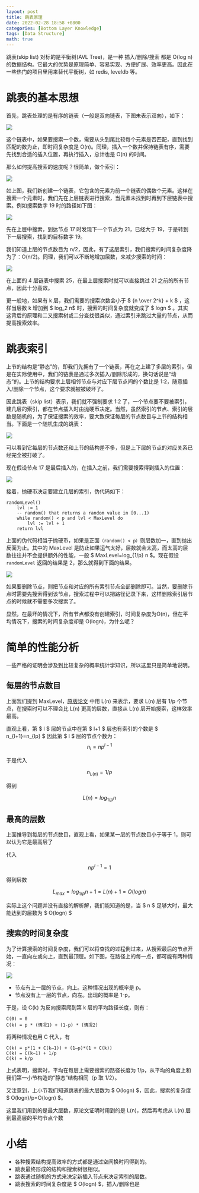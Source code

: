 ```yaml
---
layout: post
title: 跳表原理
date: 2022-02-28 18:58 +0800
categories: [Bottom Layer Knowledge] 
tags: [Data Structure]
math: true
---
```


跳表(skip list) 对标的是平衡树(AVL Tree)，是一种 插入/删除/搜索 都是 O(log n) 的数据结构。它最大的优势是原理简单、容易实现、方便扩展、效率更高。因此在一些热门的项目里用来替代平衡树，如 redis, leveldb 等。

# 跳表的基本思想
首先，跳表处理的是有序的链表（一般是双向链表，下图未表示双向），如下：

![](https://cdn.jsdelivr.net/gh/Optimus-Xs/Blog-Images/2022-02-28-skip-list-principle/9788d877-3ddb-46bc-aa35-332db1d559bd.svg)

这个链表中，如果要搜索一个数，需要从头到尾比较每个元素是否匹配，直到找到匹配的数为止，即时间复杂度是 O(n)。同理，插入一个数并保持链表有序，需要先找到合适的插入位置，再执行插入，总计也是 O(n) 的时间。

那么如何提高搜索的速度呢？很简单，做个索引：

![](https://cdn.jsdelivr.net/gh/Optimus-Xs/Blog-Images/2022-02-28-skip-list-principle/linked-list-2.svg)

如上图，我们新创建一个链表，它包含的元素为前一个链表的偶数个元素。这样在搜索一个元素时，我们先在上层链表进行搜索，当元素未找到时再到下层链表中搜索。例如搜索数字 19 时的路径如下图：

![](https://cdn.jsdelivr.net/gh/Optimus-Xs/Blog-Images/2022-02-28-skip-list-principle/7eedb106-d73c-422a-b3da-3b6a4417e1df.svg)

先在上层中搜索，到达节点 17 时发现下一个节点为 21，已经大于 19，于是转到下一层搜索，找到的目标数字 19。

我们知道上层的节点数目为 n/2，因此，有了这层索引，我们搜索的时间复杂度降为了：O(n/2)。同理，我们可以不断地增加层数，来减少搜索的时间：

![](https://cdn.jsdelivr.net/gh/Optimus-Xs/Blog-Images/2022-02-28-skip-list-principle/27cd4e1a-ac8c-4f2e-8224-47af0efc2b9f.svg)

在上面的 4 层链表中搜索 25，在最上层搜索时就可以直接跳过 21 之前的所有节点，因此十分高效。

更一般地，如果有 k 层，我们需要的搜索次数会小于 $ {n \over 2^k} + k $ ，这样当层数 k 增加到 $ log_2 n$ 时，搜索的时间复杂度就变成了 $ logn $ 。其实这背后的原理和二叉搜索树或二分查找很类似，通过索引来跳过大量的节点，从而提高搜索效率。


# 跳表索引
上节的结构是“静态”的，即我们先拥有了一个链表，再在之上建了多层的索引。但是在实际使用中，我们的链表是通过多次插入/删除形成的，换句话说是“动态”的。上节的结构要求上层相邻节点与对应下层节点间的个数比是 1:2，随意插入/删除一个节点，这个要求就被被破坏了。

因此跳表（skip list）表示，我们就不强制要求 1:2 了，一个节点要不要被索引，建几层的索引，都在节点插入时由抛硬币决定。当然，虽然索引的节点、索引的层数是随机的，为了保证搜索的效率，要大致保证每层的节点数目与上节的结构相当。下面是一个随机生成的跳表：

![](https://cdn.jsdelivr.net/gh/Optimus-Xs/Blog-Images/2022-02-28-skip-list-principle/f94a9b47-d4fa-4617-87a3-e31809863058.svg)

可以看到它每层的节点数还和上节的结构差不多，但是上下层的节点的对应关系已经完全被打破了。

现在假设节点 17 是最后插入的，在插入之前，我们需要搜索得到插入的位置：

![](https://cdn.jsdelivr.net/gh/Optimus-Xs/Blog-Images/2022-02-28-skip-list-principle/82c132b9-0235-4472-a1a3-820f621b5e5d.svg)

接着，抛硬币决定要建立几层的索引，伪代码如下：

```
randomLevel()
    lvl := 1
    -- random() that returns a random value in [0...1)
    while random() < p and lvl < MaxLevel do
        lvl := lvl + 1
    return lvl
```

上面的伪代码相当于抛硬币，如果是正面`（random() < p）`则层数加一，直到抛出反面为止。其中的 MaxLevel 是防止如果运气太好，层数就会太高，而太高的层数往往并不会提供额外的性能，一般 $ MaxLevel=log_{1/p} n $。现在假设 `randomLevel` 返回的结果是 2，那么就得到下面的结果。

![](https://cdn.jsdelivr.net/gh/Optimus-Xs/Blog-Images/2022-02-28-skip-list-principle/f5d9834c-b32c-4a1d-8af3-d3ed9fa6bd99.svg)

如果要删除节点，则把节点和对应的所有索引节点全部删除即可。当然，要删除节点时需要先搜索得到该节点，搜索过程中可以把路径记录下来，这样删除索引层节点的时候就不需要多次搜索了。

显然，在最坏的情况下，所有节点都没有创建索引，时间复杂度为O(n)，但在平均情况下，搜索的时间复杂度却是 O(logn)，为什么呢？

# 简单的性能分析
一些严格的证明会涉及到比较复杂的概率统计学知识，所以这里只是简单地说明。

## 每层的节点数目
上面我们提到 MaxLevel，[原版论文](ftp://ftp.cs.umd.edu/pub/skipLists/skiplists.pdf) 中用 L(n) 来表示，要求 L(n) 层有 1/p 个节点，在搜索时可以不理会比 L(n) 更高的层数，直接从 L(n) 层开始搜索，这样效率最高。

直观上看，第 $ l $ 层的节点中在第 $ l+1 $ 层也有索引的个数是 $ n_{l+1}=n_{lp} $ 因此第 $ l $ 层的节点个数为：
$$ n_l = np^{l-1} $$

于是代入

$$ n_{L(n)} = 1/p $$

得到

$$ L(n) = log_{1/p}n $$

## 最高的层数
上面推导到每层的节点数目，直观上看，如果某一层的节点数目小于等于 1，则可以认为它是最高层了

代入

$$ np^{l-1} = 1 $$

得到层数

$$ L_{max} = log_{1/p}n+1 = L(n) + 1 = O(log n) $$

实际上这个问题并没有直接的解析解，我们能知道的是，当 $ n $ 足够大时，最大能达到的层数为 $ O(logn) $


## 搜索的时间复杂度
为了计算搜索的时间复杂度，我们可以将查找的过程倒过来，从搜索最后的节点开始，一直向左或向上，直到最顶层。如下图，在路径上的每一点，都可能有两种情况：

![](https://cdn.jsdelivr.net/gh/Optimus-Xs/Blog-Images/2022-02-28-skip-list-principle/51306f84-8322-4eb0-8b0c-606487fcee3e.svg)

- 节点有上一层的节点，向上。这种情况出现的概率是 p。
- 节点没有上一层的节点，向左。出现的概率是 1-p。

于是，设 C(k) 为反向搜索爬到第 k 层的平均路径长度，则有：

```
C(0) = 0
C(k) = p * (情况1) + (1-p) * (情况2)
```
将两种情况也用 C 代入，有
```
C(k) = p*(1 + C(k–1)) + (1–p)*(1 + C(k))
C(k) = C(k–1) + 1/p
C(k) = k/p
```
上式表明，搜索时，平均在每层上需要搜索的路径长度为 1/p，从平均的角度上和我们第一小节构造的“静态”结构相同（p 取 1/2）。

又注意到，上小节我们知道跳表的最大层数为 $ O(logn) $，因此，搜索的复杂度 $ O(logn)/p=O(logn) $。

这里我们用到的是最大层数，原论文证明时用到的是 L(n)，然后再考虑从 L(n) 层到最高层的平均节点个数

# 小结
- 各种搜索结构提高效率的方式都是通过空间换时间得到的。
- 跳表最终形成的结构和搜索树很相似。
- 跳表通过随机的方式来决定新插入节点来决定索引的层数。
- 跳表搜索的时间复杂度是 $ O(logn) $，插入/删除也是

